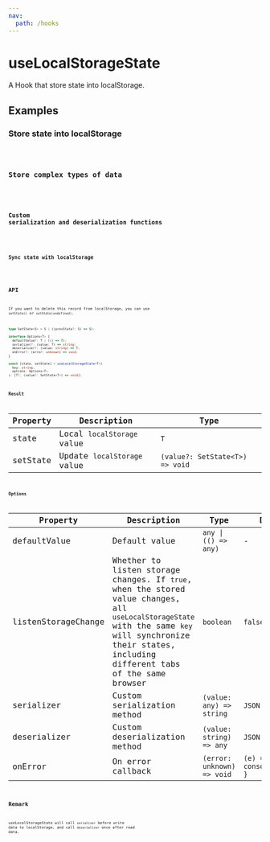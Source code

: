 ```yaml
---
nav:
  path: /hooks
---
```


# useLocalStorageState

A Hook that store state into localStorage.

## Examples

### Store state into localStorage

<code src="./demo/demo1.tsx" />

### Store complex types of data

<code src="./demo/demo2.tsx" />

### Custom serialization and deserialization functions

<code src="./demo/demo3.tsx" />

### Sync state with localStorage

<code src="./demo/demo4.tsx" />

## API

If you want to delete this record from localStorage, you can use `setState()` or `setState(undefined)`.

```typescript
type SetState<S> = S | ((prevState?: S) => S);

interface Options<T> {
  defaultValue?: T | (() => T);
  serializer?: (value: T) => string;
  deserializer?: (value: string) => T;
  onError?: (error: unknown) => void;
}

const [state, setState] = useLocalStorageState<T>(
  key: string,
  options: Options<T>
): [T?, (value?: SetState<T>) => void];
```

### Result

| Property | Description                 | Type                            |
| -------- | --------------------------- | ------------------------------- |
| state    | Local `localStorage` value  | `T`                             |
| setState | Update `localStorage` value | `(value?: SetState<T>) => void` |

### Options

| Property            | Description                                                                                                                                                                                             | Type                       | Default                       |
| ------------------- | ------------------------------------------------------------------------------------------------------------------------------------------------------------------------------------------------------- | -------------------------- | ----------------------------- |
| defaultValue        | Default value                                                                                                                                                                                           | `any \| (() => any)`       | -                             |
| listenStorageChange | Whether to listen storage changes. If `true`, when the stored value changes, all `useLocalStorageState` with the same `key` will synchronize their states, including different tabs of the same browser | `boolean`                  | `false`                       |
| serializer          | Custom serialization method                                                                                                                                                                             | `(value: any) => string`   | `JSON.stringify`              |
| deserializer        | Custom deserialization method                                                                                                                                                                           | `(value: string) => any`   | `JSON.parse`                  |
| onError             | On error callback                                                                                                                                                                                       | `(error: unknown) => void` | `(e) => { console.error(e) }` |

## Remark

useLocalStorageState will call `serializer` before write data to localStorage, and call `deserializer` once after read data.
